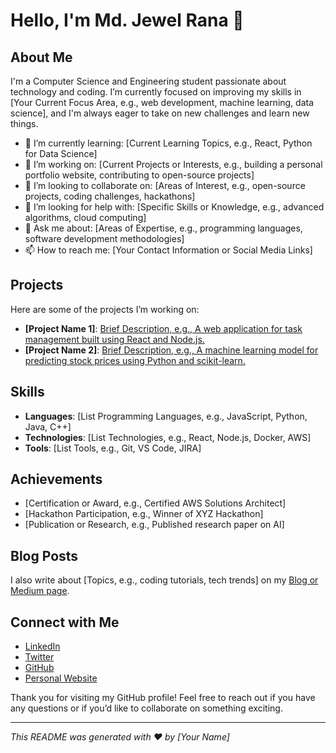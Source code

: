 # Hello, I'm Md. Jewel Rana 👋

## About Me

I'm a Computer Science and Engineering student passionate about technology and coding. I’m currently focused on improving my skills in [Your Current Focus Area, e.g., web development, machine learning, data science], and I'm always eager to take on new challenges and learn new things.

- 🌱 I’m currently learning: [Current Learning Topics, e.g., React, Python for Data Science]
- 🔭 I’m working on: [Current Projects or Interests, e.g., building a personal portfolio website, contributing to open-source projects]
- 👯 I’m looking to collaborate on: [Areas of Interest, e.g., open-source projects, coding challenges, hackathons]
- 🤔 I’m looking for help with: [Specific Skills or Knowledge, e.g., advanced algorithms, cloud computing]
- 💬 Ask me about: [Areas of Expertise, e.g., programming languages, software development methodologies]
- 📫 How to reach me: [Your Contact Information or Social Media Links]

## Projects

Here are some of the projects I’m working on:

- **[Project Name 1]**: [Brief Description, e.g., A web application for task management built using React and Node.js.](link-to-project)
- **[Project Name 2]**: [Brief Description, e.g., A machine learning model for predicting stock prices using Python and scikit-learn.](link-to-project)

## Skills

- **Languages**: [List Programming Languages, e.g., JavaScript, Python, Java, C++]
- **Technologies**: [List Technologies, e.g., React, Node.js, Docker, AWS]
- **Tools**: [List Tools, e.g., Git, VS Code, JIRA]

## Achievements

- [Certification or Award, e.g., Certified AWS Solutions Architect]
- [Hackathon Participation, e.g., Winner of XYZ Hackathon]
- [Publication or Research, e.g., Published research paper on AI]

## Blog Posts

I also write about [Topics, e.g., coding tutorials, tech trends] on my [Blog or Medium page](link-to-blog).

## Connect with Me

- [LinkedIn](link-to-linkedin)
- [Twitter](link-to-twitter)
- [GitHub](link-to-github)
- [Personal Website](link-to-personal-website)

Thank you for visiting my GitHub profile! Feel free to reach out if you have any questions or if you’d like to collaborate on something exciting.

---

*This README was generated with ❤️ by [Your Name]*

